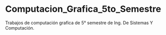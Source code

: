 # Computacion_Grafica_5to_Semestre
Trabajos de computación grafica de 5° semestre de Ing. De Sistemas Y Computación.
